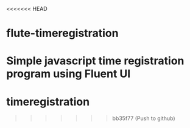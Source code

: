 <<<<<<< HEAD
# flute-timeregistration
Simple javascript time registration program using Fluent UI
=======
# timeregistration
>>>>>>> bb35f77 (Push to github)
